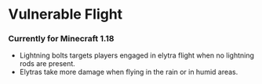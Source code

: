 # Vulnerable Flight

### Currently for Minecraft 1.18

- Lightning bolts targets players engaged in elytra flight when no lightning rods are present.
- Elytras take more damage when flying in the rain or in humid areas.
